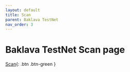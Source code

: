 ```yaml
---
layout: default
title: Scan
parent: Baklava TestNet
nav_order: 3
---
```


# Baklava TestNet Scan page

[Scan](http://scan.test_net.1.naruno.org/){: .btn .btn-green }
